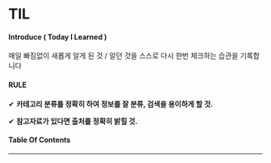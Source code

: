 # TIL


#### Introduce ( Today I Learned )

매일  빠짐없이 새롭게 알게 된 것 / 알던 것을 스스로 다시 한번 체크하는 습관을 기록합니다



#### RULE

✔ **카테고리 분류를 정확히 하여 정보를 잘 분류, 검색을 용이하게 할 것.**

✔ **참고자료가 있다면 출처를 정확히 밝힐 것.**



#### Table Of Contents

---



